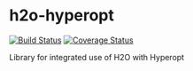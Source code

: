 # h2o-hyperopt
[![Build Status](https://travis-ci.org/abhishekmalali/cs207test.svg?branch=master)](https://travis-ci.org/abhishekmalali/cs207test)
[![Coverage Status](https://coveralls.io/repos/github/abhishekmalali/h2o-hyperopt/badge.svg?branch=master)](https://coveralls.io/github/abhishekmalali/h2o-hyperopt?branch=master)

Library for integrated use of H2O with Hyperopt
